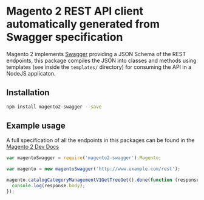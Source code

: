 # Magento 2 REST API client automatically generated from Swagger specification

Magento 2 implements [Swagger](http://swagger.io/) providing a JSON Schema of the REST endpoints, this package compiles the JSON into classes and methods using templates (see inside the `templates/` directory) for consuming the API in a NodeJS applicaton.

## Installation

```sh
npm install magento2-swagger --save
```

## Example usage

A full specification of all the endpoints in this packages can be found in the [Magento 2 Dev Docs](http://devdocs.magento.com/swagger/index.html)

```js
var magentoSwagger = require('magento2-swagger').Magento;

var magento = new magentoSwagger('http://www.example.com/rest');

magento.catalogCategoryManagementV1GetTreeGet().done(function (response) {
  console.log(response.body);
});
```
